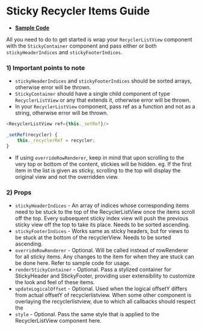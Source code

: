 # Sticky Recycler Items Guide
* **[Sample Code](https://github.com/Flipkart/recyclerlistview/tree/master/docs/guides/sticky/sample)**

All you need to do to get started is wrap your `RecyclerListView` component with the `StickyContainer` component and pass either or both `stickyHeaderIndices` and `stickyFooterIndices`.

### 1) Important points to note
* `stickyHeaderIndices` and `stickyFooterIndices` should be sorted arrays, otherwise error will be thrown.
* `StickyContainer` should have a single child component of type `RecyclerListView` or any that extends it, otherwise error will be thrown.
* In your `RecyclerListView` component, pass ref as a function and not as a string, otherwise error will be thrown.
```js
<RecyclerListView ref={this._setRef}/>

_setRef(recycler) {
    this._recyclerRef = recycler;
}
```
* If using `overrideRowRenderer`, keep in mind that upon scrolling to the very top or bottom of the content, stickies will be hidden. eg. If the first item in the list is given as sticky, scrolling to the top will display the original view and not the overridden view.

### 2) Props
* `stickyHeaderIndices`     - An array of indices whose corresponding items need to be stuck to the top of the RecyclerListView once the items scroll off the top. Every subsequent sticky index view will push the previous sticky view off the top to take its place. Needs to be sorted ascending.
* `stickyFooterIndices`     - Works same as sticky headers, but for views to be stuck at the bottom of the recyclerView. Needs to be sorted ascending.
* `overrideRowRenderer`     - Optional. Will be called instead of rowRenderer for all sticky items. Any changes to the item for when they are stuck can be done here. Refer to sample code for usage.
* `renderStickyContainer`   - Optional. Pass a stylized container for StickyHeader and StickyFooter, providing user extensibility to customize the look and feel of these items.
* `updateLogicalOffset`     - Optional. Used when the logical offsetY differs from actual offsetY of recyclerlistview. When some other component is overlaying the recyclerlistview, due to which all callbacks should respect the 
* `style`                   - Optional. Pass the same style that is applied to the RecyclerListView component here.

